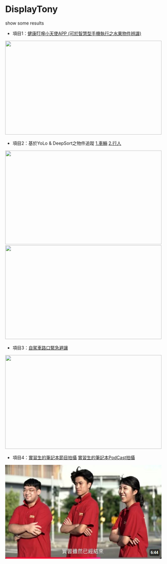 # DisplayTony
show some results
- 項目1：[健康叮嚀小天使APP (可於智慧型手機執行之水果物件辨識)](https://youtu.be/GvsNPLzUvQg)
<img src="./phone.gif" width="500" height="300">

- 項目2：基於YoLo & DeepSort之物件追蹤 [1.車輛](https://youtu.be/l5ahsCPko4s) [2.行人](https://youtu.be/y1Zv07FIMk0)
<img src="./ob2_1c.gif" width="500" height="300">
<img src="./ob3_1cc.gif" width="500" height="300">

- 項目3：[自駕車路口緊急避讓](https://youtu.be/AaqckTvClVg)
<img src="./v1c.gif" width="500" height="300">

- 項目4：[實習生的筆記本節目拍攝](https://youtu.be/FsgdbukNgEY?si=hSdHfixioVgR-BKg) [實習生的筆記本PodCast拍攝](https://www.youtube.com/watch?v=8VfCMFU1eds&list=PLIUx-rz1y4R6h9U5_A8Of8rcHomr8WE_1&index=7)
<img src="./tvshow.jpg" width="500" height="300">

